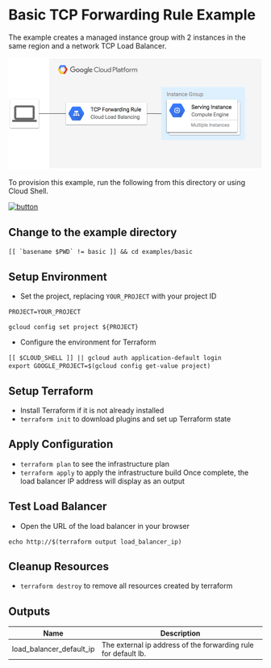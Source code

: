 # Basic TCP Forwarding Rule Example
The example creates a managed instance group with 2 instances in the same region and a network TCP Load Balancer.

![Load Balancer Diagram](./docs/diagram.png "Load Balancer Diagram")

To provision this example, run the following from this directory or using Cloud Shell.

[![button](http://gstatic.com/cloudssh/images/open-btn.png)](https://console.cloud.google.com/cloudshell/open?git_repo=https://github.com/terraform-google-modules/terraform-google-lb&working_dir=examples/basic&page=shell&tutorial=README.md)

## Change to the example directory
```
[[ `basename $PWD` != basic ]] && cd examples/basic
```

## Setup Environment
* Set the project, replacing `YOUR_PROJECT` with your project ID
```
PROJECT=YOUR_PROJECT
```
```
gcloud config set project ${PROJECT}
```
* Configure the environment for Terraform
```
[[ $CLOUD_SHELL ]] || gcloud auth application-default login
export GOOGLE_PROJECT=$(gcloud config get-value project)
```

## Setup Terraform
* Install Terraform if it is not already installed
* `terraform init` to download plugins and set up Terraform state

## Apply Configuration
* `terraform plan` to see the infrastructure plan
* `terraform apply` to apply the infrastructure build Once complete, the load balancer IP address will display as an output

## Test Load Balancer
* Open the URL of the load balancer in your browser
```
echo http://$(terraform output load_balancer_ip)
```

## Cleanup Resources
* `terraform destroy` to remove all resources created by terraform

<!-- BEGINNING OF PRE-COMMIT-TERRAFORM DOCS HOOK -->
## Outputs

| Name | Description |
|------|-------------|
| load\_balancer\_default\_ip | The external ip address of the forwarding rule for default lb. |

<!-- END OF PRE-COMMIT-TERRAFORM DOCS HOOK -->
